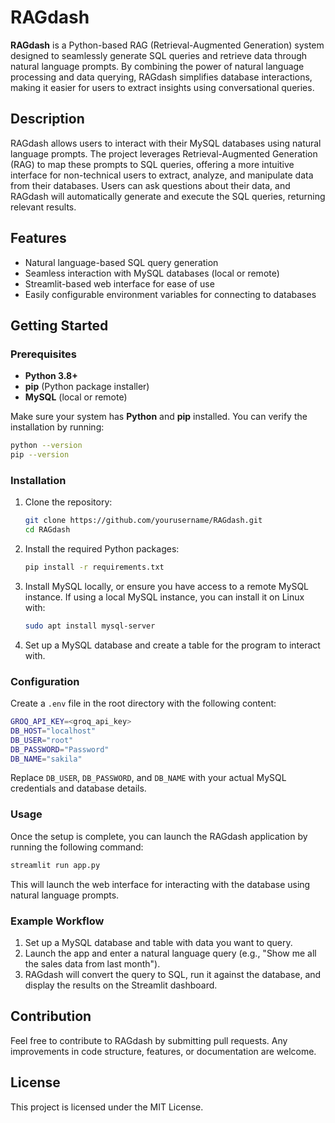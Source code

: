 # RAGdash

**RAGdash** is a Python-based RAG (Retrieval-Augmented Generation) system designed to seamlessly generate SQL queries and retrieve data through natural language prompts. By combining the power of natural language processing and data querying, RAGdash simplifies database interactions, making it easier for users to extract insights using conversational queries.

## Description

RAGdash allows users to interact with their MySQL databases using natural language prompts. The project leverages Retrieval-Augmented Generation (RAG) to map these prompts to SQL queries, offering a more intuitive interface for non-technical users to extract, analyze, and manipulate data from their databases. Users can ask questions about their data, and RAGdash will automatically generate and execute the SQL queries, returning relevant results.

## Features
- Natural language-based SQL query generation
- Seamless interaction with MySQL databases (local or remote)
- Streamlit-based web interface for ease of use
- Easily configurable environment variables for connecting to databases

## Getting Started

### Prerequisites

- **Python 3.8+**
- **pip** (Python package installer)
- **MySQL** (local or remote)
  
Make sure your system has **Python** and **pip** installed. You can verify the installation by running:

```bash
python --version
pip --version
```

### Installation

1. Clone the repository:
   ```bash
   git clone https://github.com/yourusername/RAGdash.git
   cd RAGdash
   ```

2. Install the required Python packages:
   ```bash
   pip install -r requirements.txt
   ```

3. Install MySQL locally, or ensure you have access to a remote MySQL instance. If using a local MySQL instance, you can install it on Linux with:
   ```bash
   sudo apt install mysql-server
   ```

4. Set up a MySQL database and create a table for the program to interact with.

### Configuration

Create a `.env` file in the root directory with the following content:
   ```bash
   GROQ_API_KEY=<groq_api_key>
   DB_HOST="localhost"
   DB_USER="root"
   DB_PASSWORD="Password"
   DB_NAME="sakila"
   ```

   Replace `DB_USER`, `DB_PASSWORD`, and `DB_NAME` with your actual MySQL credentials and database details.

### Usage

Once the setup is complete, you can launch the RAGdash application by running the following command:

```bash
streamlit run app.py
```

This will launch the web interface for interacting with the database using natural language prompts.

### Example Workflow

1. Set up a MySQL database and table with data you want to query.
2. Launch the app and enter a natural language query (e.g., "Show me all the sales data from last month").
3. RAGdash will convert the query to SQL, run it against the database, and display the results on the Streamlit dashboard.

## Contribution

Feel free to contribute to RAGdash by submitting pull requests. Any improvements in code structure, features, or documentation are welcome.

## License

This project is licensed under the MIT License.

